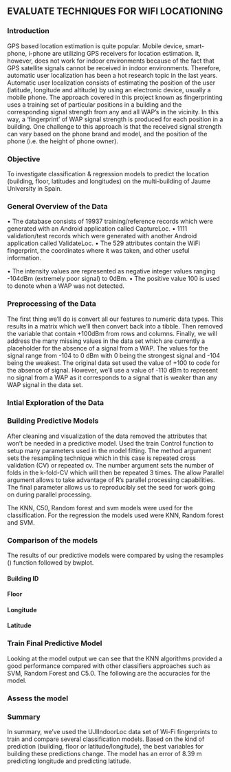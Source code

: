## EVALUATE TECHNIQUES FOR WIFI LOCATIONING
### Introduction

GPS based location estimation is quite popular. Mobile device, smart-phone, i-phone are utilizing GPS receivers for location estimation. It, however, does not work for indoor environments because of the fact that GPS satellite signals cannot be received in indoor environments. Therefore, automatic user localization has been a hot research topic in the last years. Automatic user localization consists of estimating the position of the user (latitude, longitude and altitude) by using an electronic device, usually a mobile phone. The approach covered in this project known as fingerprinting uses a training set of particular positions in a building and the corresponding signal strength from any and all WAP’s in the vicinity. In this way, a ‘fingerprint’ of WAP signal strength is produced for each position in a building. One challenge to this approach is that the received signal strength can vary based on the phone brand and model, and the position of the phone (i.e. the height of phone owner).
### Objective

To investigate classification & regression models to predict the location (building, floor, latitudes and longitudes) on the multi-building of Jaume University in Spain.
### General Overview of the Data

•	The database consists of 19937 training/reference records which were generated with an Android application called CaptureLoc.
•	1111 validation/test records which were generated with another Android application called ValidateLoc.
•	The 529 attributes contain the WiFi fingerprint, the coordinates where it was taken, and other useful information. 

•	The intensity values are represented as negative integer values ranging -104dBm (extremely poor signal) to 0dBm.
•	The positive value 100 is used to denote when a WAP was not detected.

### Preprocessing of the Data

The first thing we’ll do is convert all our features to numeric data types. This results in a matrix which we’ll then convert back into a tibble. Then removed the variable that contain +100dBm from rows and columns. Finally, we will address the many missing values in the data set which are currently a placeholder for the absence of a signal from a WAP. The values for the signal range from -104 to 0 dBm with 0 being the strongest signal and -104 being the weakest. The original data set used the value of +100 to code for the absence of signal. However, we’ll use a value of -110 dBm to represent no signal from a WAP as it corresponds to a signal that is weaker than any WAP signal in the data set.

### Intial Exploration of the Data


### Building Predictive Models
After cleaning and visualization of the data removed the attributes that won’t be needed in a predictive model. Used the train Control function to setup many parameters used in the model fitting. The method argument sets the resampling technique which in this case is repeated cross validation (CV) or repeated cv. The number argument sets the number of folds in the k-fold-CV which will then be repeated 3 times. The allow Parallel argument allows to take advantage of R’s parallel processing capabilities. The final parameter allows us to reproducibly set the seed for work going on during parallel processing.

The KNN, C50, Random forest and svm models were used for the classification. For the regression the models used were KNN, Random forest and SVM.

### Comparison of the models
The results of our predictive models were compared by using the resamples () function followed by bwplot.

#### Building ID
#### Floor
#### Longitude
#### Latitude

### Train Final Predictive Model
Looking at the model output we can see that the KNN algorithms provided a good performance compared with other classifiers approaches such as SVM, Random Forest and C5.0. The following are the accuracies for the model.

### Assess the model

### Summary

In summary, we’ve used the UJIIndoorLoc data set of Wi-Fi fingerprints to train and compare several classification models. Based on the kind of prediction (building, floor or latitude/longitude), the best variables for building these predictions change. The model has an error of 8.39 m predicting longitude and predicting latitude.









